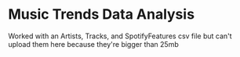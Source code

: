 # Music Trends Data Analysis
Worked with an Artists, Tracks, and SpotifyFeatures csv file but can't upload them here because they're bigger than 25mb

